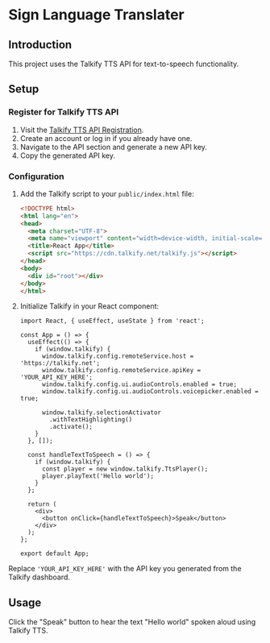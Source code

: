 # Sign Language Translater

## Introduction
This project uses the Talkify TTS API for text-to-speech functionality.

## Setup

### Register for Talkify TTS API
1. Visit the [Talkify TTS API Registration](https://manage.talkify.net/).
2. Create an account or log in if you already have one.
3. Navigate to the API section and generate a new API key.
4. Copy the generated API key.

### Configuration
1. Add the Talkify script to your `public/index.html` file:
    ```html
    <!DOCTYPE html>
    <html lang="en">
    <head>
      <meta charset="UTF-8">
      <meta name="viewport" content="width=device-width, initial-scale=1.0">
      <title>React App</title>
      <script src="https://cdn.talkify.net/talkify.js"></script>
    </head>
    <body>
      <div id="root"></div>
    </body>
    </html>
    ```

2. Initialize Talkify in your React component:
    ```tsx
    import React, { useEffect, useState } from 'react';

    const App = () => {
      useEffect(() => {
        if (window.talkify) {
          window.talkify.config.remoteService.host = 'https://talkify.net';
          window.talkify.config.remoteService.apiKey = 'YOUR_API_KEY_HERE';
          window.talkify.config.ui.audioControls.enabled = true;
          window.talkify.config.ui.audioControls.voicepicker.enabled = true;

          window.talkify.selectionActivator
            .withTextHighlighting()
            .activate();
        }
      }, []);

      const handleTextToSpeech = () => {
        if (window.talkify) {
          const player = new window.talkify.TtsPlayer();
          player.playText('Hello world');
        }
      };

      return (
        <div>
          <button onClick={handleTextToSpeech}>Speak</button>
        </div>
      );
    };

    export default App;
    ```

Replace `'YOUR_API_KEY_HERE'` with the API key you generated from the Talkify dashboard.

## Usage
Click the "Speak" button to hear the text "Hello world" spoken aloud using Talkify TTS.
